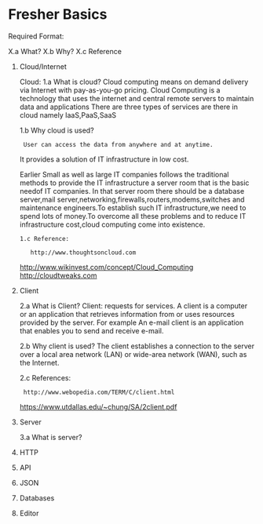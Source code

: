 # Fresher Basics

Required Format:

X.a What?
X.b Why?
X.c Reference 

1. Cloud/Internet
   
   Cloud:
      1.a What is cloud? 
       Cloud computing means on demand delivery via Internet with pay-as-you-go pricing.
       Cloud Computing is a technology that uses the internet and central remote servers to maintain data and applications
       There are three types of services are there in cloud namely IaaS,PaaS,SaaS

      1.b Why cloud is used?
        
        User can access the data from anywhere and at anytime.
	It provides a solution of IT infrastructure in low cost.
	
	Earlier Small as well as large IT companies follows the traditional methods to provide the IT infrastructure a server room that is the basic needof IT companies.
	In that server room there should be a database server,mail server,networking,firewalls,routers,modems,switches and maintenance engineers.To establish such IT infrastructure,we need to spend lots of money.To overcome all these problems and to reduce IT infrastructure cost,cloud computing come into existence.

       1.c Reference:

          http://www.thoughtsoncloud.com
	  http://www.wikinvest.com/concept/Cloud_Computing
	  http://cloudtweaks.com

       
2. Client

    2.a What is Client?
        Client: requests for services.
        A client is a computer or an application that retrieves information from or uses resources provided by the server.
	For example An e-mail client is an application that enables you to send and receive e-mail.

    2.b Why client is used?
        The client establishes a connection to the server over a local area network (LAN) or wide-area network (WAN), such as the Internet.
	
    2.c References:

        http://www.webopedia.com/TERM/C/client.html
	https://www.utdallas.edu/~chung/SA/2client.pdf

3. Server

    3.a What is server?
        

4. HTTP
5. API
6. JSON
7. Databases
8. Editor

